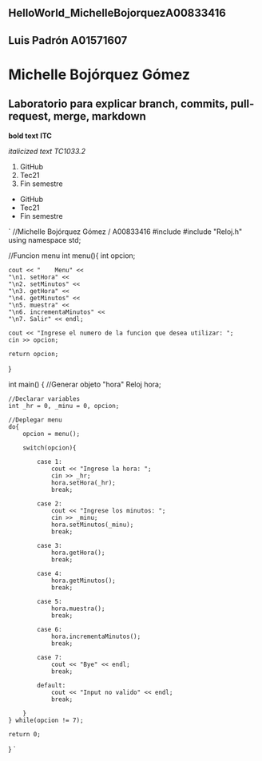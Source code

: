 ## HelloWorld_MichelleBojorquezA00833416
## Luis Padrón A01571607
# Michelle Bojórquez Gómez
## Laboratorio para explicar branch, commits, pull-request, merge, markdown

**bold text**
**ITC**

*italicized text*
*TC1033.2*

1. GitHub
2. Tec21
3. Fin semestre

- GitHub
- Tec21
- Fin semestre

`
//Michelle Bojórquez Gómez / A00833416
#include <iostream>
#include "Reloj.h"
using namespace std;

//Funcion menu
int menu(){
	int opcion;

	cout << "    Menu" <<
	"\n1. setHora" <<
	"\n2. setMinutos" <<
	"\n3. getHora" <<
	"\n4. getMinutos" <<
	"\n5. muestra" <<
	"\n6. incrementaMinutos" <<
	"\n7. Salir" << endl;

	cout << "Ingrese el numero de la funcion que desea utilizar: ";
	cin >> opcion;

	return opcion;
}

int main() {
	//Generar objeto "hora"
	Reloj hora;

	//Declarar variables
	int _hr = 0, _minu = 0, opcion;

	//Deplegar menu
	do{
		opcion = menu();

		switch(opcion){

			case 1:
				cout << "Ingrese la hora: ";
				cin >> _hr;
				hora.setHora(_hr);
				break;

			case 2:
				cout << "Ingrese los minutos: ";
				cin >> _minu;
				hora.setMinutos(_minu);
				break;

			case 3:
				hora.getHora();
				break;

			case 4:
				hora.getMinutos();
				break;

			case 5:
				hora.muestra();
				break;

			case 6:
				hora.incrementaMinutos();
				break;

			case 7:
				cout << "Bye" << endl;
				break;

			default:
				cout << "Input no valido" << endl;
				break;

		}
	} while(opcion != 7);

	return 0;
}
`



